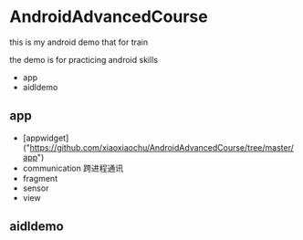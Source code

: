 # AndroidAdvancedCourse
this is my android demo that for train

the demo is for  practicing android skills
* app
* aidldemo
## app
 * [appwidget] ("https://github.com/xiaoxiaochu/AndroidAdvancedCourse/tree/master/app")
 * communication 跨进程通讯
 * fragment
 * sensor
 * view
## aidldemo
